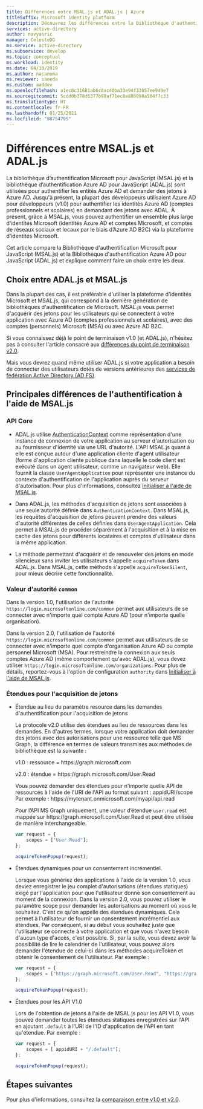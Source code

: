 ```yaml
---
title: Différences entre MSAL.js et ADAL.js | Azure
titleSuffix: Microsoft identity platform
description: Découvrez les différences entre la Bibliothèque d'authentification Microsoft pour JavaScript (MSAL.js) et la Bibliothèque d'authentification Azure AD pour JavaScript (ADAL.js), et apprenez à faire un choix entre les deux.
services: active-directory
author: navyasric
manager: CelesteDG
ms.service: active-directory
ms.subservice: develop
ms.topic: conceptual
ms.workload: identity
ms.date: 04/10/2019
ms.author: nacanuma
ms.reviewer: saeeda
ms.custom: aaddev
ms.openlocfilehash: a1ec8c31681ab6c0ac40ba33e94f33057ee948e7
ms.sourcegitcommit: 5cdd0b378d6377b98af71ec8e886098a504f7c33
ms.translationtype: HT
ms.contentlocale: fr-FR
ms.lasthandoff: 01/25/2021
ms.locfileid: "98754795"
---
```

# <a name="differences-between-msaljs-and-adaljs"></a>Différences entre MSAL.js et ADAL.js

La bibliothèque d’authentification Microsoft pour JavaScript (MSAL.js) et la bibliothèque d’authentification Azure AD pour JavaScript (ADAL.js) sont utilisées pour authentifier les entités Azure AD et demander des jetons à Azure AD. Jusqu'à présent, la plupart des développeurs utilisaient Azure AD pour développeurs (v1.0) pour authentifier les identités Azure AD (comptes professionnels et scolaires) en demandant des jetons avec ADAL. À présent, grâce à MSAL.js, vous pouvez authentifier un ensemble plus large d’identités Microsoft (identités Azure AD et comptes Microsoft, et comptes de réseaux sociaux et locaux par le biais d’Azure AD B2C) via la plateforme d’identités Microsoft.

Cet article compare la Bibliothèque d'authentification Microsoft pour JavaScript (MSAL.js) et la Bibliothèque d'authentification Azure AD pour JavaScript (ADAL.js) et explique comment faire un choix entre les deux.

## <a name="choosing-between-adaljs-and-msaljs"></a>Choix entre ADAL.js et MSAL.js

Dans la plupart des cas, il est préférable d'utiliser la plateforme d'identités Microsoft et MSAL.js, qui correspond à la dernière génération de bibliothèques d'authentification de Microsoft. MSAL.js vous permet d'acquérir des jetons pour les utilisateurs qui se connectent à votre application avec Azure AD (comptes professionnels et scolaires), avec des comptes (personnels) Microsoft (MSA) ou avec Azure AD B2C.

Si vous connaissez déjà le point de terminaison v1.0 (et ADAL.js), n'hésitez pas à consulter l'article consacré aux [différences du point de terminaison v2.0](../azuread-dev/azure-ad-endpoint-comparison.md).

Mais vous devrez quand même utiliser ADAL.js si votre application a besoin de connecter des utilisateurs dotés de versions antérieures des [services de fédération Active Directory (AD FS)](/windows-server/identity/active-directory-federation-services).

## <a name="key-differences-in-authentication-with-msaljs"></a>Principales différences de l'authentification à l'aide de MSAL.js

### <a name="core-api"></a>API Core

* ADAL.js utilise [AuthenticationContext](https://github.com/AzureAD/azure-activedirectory-library-for-js/wiki/Config-authentication-context#authenticationcontext) comme représentation d'une instance de connexion de votre application au serveur d'autorisation ou au fournisseur d'identité via une URL d'autorité. L'API MSAL.js quant à elle est conçue autour d'une application cliente d'agent utilisateur (forme d'application cliente publique dans laquelle le code client est exécuté dans un agent utilisateur, comme un navigateur web). Elle fournit la classe `UserAgentApplication` pour représenter une instance du contexte d'authentification de l'application auprès du serveur d'autorisation. Pour plus d'informations, consultez [Initialiser à l'aide de MSAL.js](msal-js-initializing-client-applications.md).

* Dans ADAL.js, les méthodes d'acquisition de jetons sont associées à une seule autorité définie dans `AuthenticationContext`. Dans MSAL.js, les requêtes d'acquisition de jetons peuvent prendre des valeurs d'autorité différentes de celles définies dans `UserAgentApplication`. Cela permet à MSAL.js de procéder séparément à l'acquisition et à la mise en cache des jetons pour différents locataires et comptes d'utilisateur dans la même application.

* La méthode permettant d'acquérir et de renouveler des jetons en mode silencieux sans inviter les utilisateurs s'appelle `acquireToken` dans ADAL.js. Dans MSAL.js, cette méthode s'appelle `acquireTokenSilent`, pour mieux décrire cette fonctionnalité.

### <a name="authority-value-common"></a>Valeur d'autorité `common`

Dans la version 1.0, l'utilisation de l'autorité `https://login.microsoftonline.com/common` permet aux utilisateurs de se connecter avec n'importe quel compte Azure AD (pour n'importe quelle organisation).

Dans la version 2.0, l'utilisation de l'autorité `https://login.microsoftonline.com/common` permet aux utilisateurs de se connecter avec n'importe quel compte d'organisation Azure AD ou compte personnel Microsoft (MSA). Pour restreindre la connexion aux seuls comptes Azure AD (même comportement qu'avec ADAL.js), vous devez utiliser `https://login.microsoftonline.com/organizations`. Pour plus de détails, reportez-vous à l'option de configuration `authority` dans [Initialiser à l'aide de MSAL.js](msal-js-initializing-client-applications.md).

### <a name="scopes-for-acquiring-tokens"></a>Étendues pour l'acquisition de jetons
* Étendue au lieu du paramètre resource dans les demandes d'authentification pour l'acquisition de jetons

    Le protocole v2.0 utilise des étendues au lieu de ressources dans les demandes. En d'autres termes, lorsque votre application doit demander des jetons avec des autorisations pour une ressource telle que MS Graph, la différence en termes de valeurs transmises aux méthodes de bibliothèque est la suivante :

    v1.0 : ressource = https\://graph.microsoft.com

    v2.0 : étendue = https\://graph.microsoft.com/User.Read

    Vous pouvez demander des étendues pour n'importe quelle API de ressources à l'aide de l'URI de l'API au format suivant : appidURI/scope Par exemple : https:\//mytenant.onmicrosoft.com/myapi/api.read

    Pour l’API MS Graph uniquement, une valeur d’étendue `user.read` est mappée sur https:\//graph.microsoft.com/User.Read et peut être utilisée de manière interchangeable.

    ```javascript
    var request = {
        scopes = ["User.Read"];
    };

    acquireTokenPopup(request);   
    ```

* Étendues dynamiques pour un consentement incrémentiel.

    Lorsque vous génériez des applications à l'aide de la version 1.0, vous deviez enregistrer le jeu complet d'autorisations (étendues statiques) exigé par l'application pour que l'utilisateur donne son consentement au moment de la connexion. Dans la version 2.0, vous pouvez utiliser le paramètre scope pour demander les autorisations au moment où vous le souhaitez. C'est ce qu'on appelle des étendues dynamiques. Cela permet à l'utilisateur de fournir un consentement incrémentiel aux étendues. Par conséquent, si au début vous souhaitez juste que l'utilisateur se connecte à votre application et que vous n'avez besoin d'aucun type d'accès, c'est possible. Si, par la suite, vous devez avoir la possibilité de lire le calendrier de l'utilisateur, vous pouvez alors demander l'étendue de celui-ci dans les méthodes acquireToken et obtenir le consentement de l'utilisateur. Par exemple :

    ```javascript
    var request = {
        scopes = ["https://graph.microsoft.com/User.Read", "https://graph.microsoft.com/Calendar.Read"];
    };

    acquireTokenPopup(request);   
    ```

* Étendues pour les API V1.0

    Lors de l'obtention de jetons à l'aide de MSAL.js pour les API V1.0, vous pouvez demander toutes les étendues statiques enregistrées sur l'API en ajoutant `.default` à l'URI de l'ID d'application de l'API en tant qu'étendue. Par exemple :

    ```javascript
    var request = {
        scopes = [ appidURI + "/.default"];
    };

    acquireTokenPopup(request);
    ```

## <a name="next-steps"></a>Étapes suivantes
Pour plus d'informations, consultez la [comparaison entre v1.0 et v2.0](../azuread-dev/azure-ad-endpoint-comparison.md).
